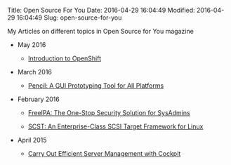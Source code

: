 Title: Open Source For You
Date: 2016-04-29 16:04:49
Modified: 2016-04-29 16:04:49
Slug: open-source-for-you

My Articles on different topics in Open Source for You magazine

* May 2016

    - [Introduction to OpenShift](http://opensourceforu.com/2016/06/an-introduction-to-openshift/)

* March 2016

    - [Pencil: A GUI Prototyping Tool for All Platforms](http://opensourceforu.com/2016/03/pencil-a-gui-prototyping-tool-for-all-platforms/)

* February 2016

    - [FreeIPA: The One-Stop Security Solution for SysAdmins](http://opensourceforu.com/2016/02/freeipa-the-one-stop-security-solution-for-sysadmins/)

    - [SCST: An Enterprise-Class SCSI Target Framework for Linux](http://opensourceforu.com/2016/02/scst-an-enterprise-class-scsi-target-framework-for-linux/)

* April 2015

    - [Carry Out Efficient Server Management with Cockpit](http://opensourceforu.com/2015/04/carry-out-efficient-server-management-with-cockpit/)
